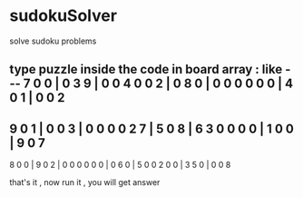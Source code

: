 # sudokuSolver
solve sudoku problems

type puzzle inside the code in board array :
like ---
 7 0 0 | 0 3 9 | 0 0 4
 0 0 2 | 0 8 0 | 0 0 0
 0 0 0 | 4 0 1 | 0 0 2
----------------------
 9 0 1 | 0 0 3 | 0 0 0
 0 2 7 | 5 0 8 | 6 3 0
 0 0 0 | 1 0 0 | 9 0 7
----------------------
 8 0 0 | 9 0 2 | 0 0 0
 0 0 0 | 0 6 0 | 5 0 0
 2 0 0 | 3 5 0 | 0 0 8
 
 that's it , now run it , you will get answer
